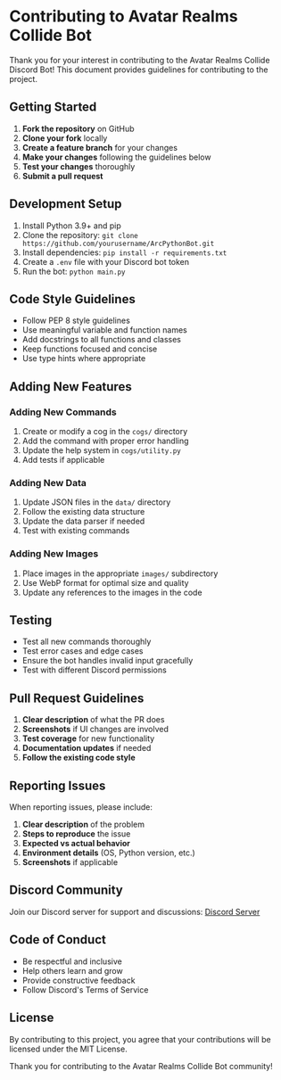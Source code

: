# Contributing to Avatar Realms Collide Bot

Thank you for your interest in contributing to the Avatar Realms Collide Discord Bot! This document provides guidelines for contributing to the project.

## Getting Started

1. **Fork the repository** on GitHub
2. **Clone your fork** locally
3. **Create a feature branch** for your changes
4. **Make your changes** following the guidelines below
5. **Test your changes** thoroughly
6. **Submit a pull request**

## Development Setup

1. Install Python 3.9+ and pip
2. Clone the repository: `git clone https://github.com/yourusername/ArcPythonBot.git`
3. Install dependencies: `pip install -r requirements.txt`
4. Create a `.env` file with your Discord bot token
5. Run the bot: `python main.py`

## Code Style Guidelines

- Follow PEP 8 style guidelines
- Use meaningful variable and function names
- Add docstrings to all functions and classes
- Keep functions focused and concise
- Use type hints where appropriate

## Adding New Features

### Adding New Commands

1. Create or modify a cog in the `cogs/` directory
2. Add the command with proper error handling
3. Update the help system in `cogs/utility.py`
4. Add tests if applicable

### Adding New Data

1. Update JSON files in the `data/` directory
2. Follow the existing data structure
3. Update the data parser if needed
4. Test with existing commands

### Adding New Images

1. Place images in the appropriate `images/` subdirectory
2. Use WebP format for optimal size and quality
3. Update any references to the images in the code

## Testing

- Test all new commands thoroughly
- Test error cases and edge cases
- Ensure the bot handles invalid input gracefully
- Test with different Discord permissions

## Pull Request Guidelines

1. **Clear description** of what the PR does
2. **Screenshots** if UI changes are involved
3. **Test coverage** for new functionality
4. **Documentation updates** if needed
5. **Follow the existing code style**

## Reporting Issues

When reporting issues, please include:

1. **Clear description** of the problem
2. **Steps to reproduce** the issue
3. **Expected vs actual behavior**
4. **Environment details** (OS, Python version, etc.)
5. **Screenshots** if applicable

## Discord Community

Join our Discord server for support and discussions:
[Discord Server](https://discord.gg/a3tGyAwVRc)

## Code of Conduct

- Be respectful and inclusive
- Help others learn and grow
- Provide constructive feedback
- Follow Discord's Terms of Service

## License

By contributing to this project, you agree that your contributions will be licensed under the MIT License.

Thank you for contributing to the Avatar Realms Collide Bot community! 